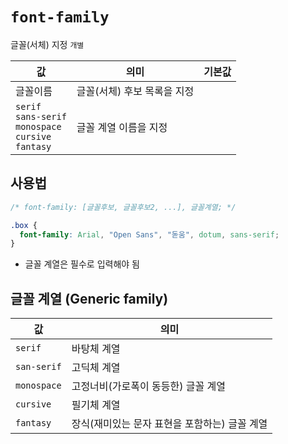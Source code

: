 # `font-family`

글꼴(서체) 지정 <kbd>`개별`</kbd>

| 값                                                               | 의미                        | 기본값 |
| ---------------------------------------------------------------- | --------------------------- | ------ |
| 글꼴이름                                                         | 글꼴(서체) 후보 목록을 지정 |        |
| `serif`<br>`sans-serif`<br>`monospace`<br>`cursive`<br>`fantasy` | 글꼴 계열 이름을 지정       |        |

## 사용법

```css
/* font-family: [글꼴후보, 글꼴후보2, ...], 글꼴계열; */

.box {
  font-family: Arial, "Open Sans", "돋움", dotum, sans-serif;
}
```

- 글꼴 계열은 필수로 입력해야 됨

## 글꼴 계열 (Generic family)

| 값          | 의미                                          |
| ----------- | --------------------------------------------- |
| `serif`     | 바탕체 계열                                   |
| `san-serif` | 고딕체 계열                                   |
| `monospace` | 고정너비(가로폭이 동등한) 글꼴 계열           |
| `cursive`   | 필기체 계열                                   |
| `fantasy`   | 장식(재미있는 문자 표현을 포함하는) 글꼴 계열 |
